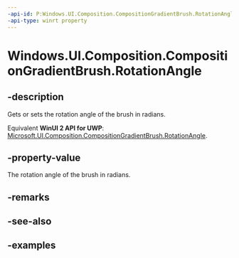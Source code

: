 ```yaml
---
-api-id: P:Windows.UI.Composition.CompositionGradientBrush.RotationAngle
-api-type: winrt property
---
```


<!-- Property syntax.
public float RotationAngle { get;  set; }
-->

# Windows.UI.Composition.CompositionGradientBrush.RotationAngle

## -description

Gets or sets the rotation angle of the brush in radians.

Equivalent **WinUI 2 API for UWP**: [Microsoft.UI.Composition.CompositionGradientBrush.RotationAngle](/windows/winui/api/microsoft.ui.composition.compositiongradientbrush.rotationangle).

## -property-value

The rotation angle of the brush in radians.

## -remarks

## -see-also

## -examples

